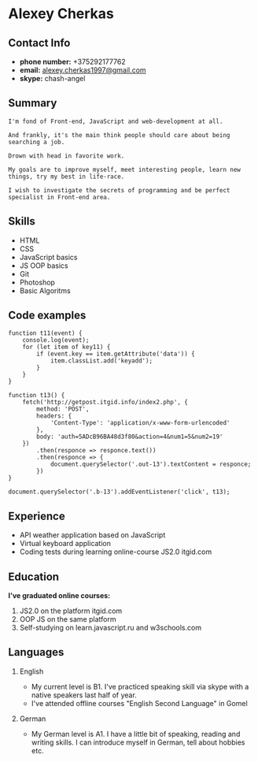 # Alexey Cherkas

## Contact Info
* **phone number:** +375292177762
* **email:** alexey.cherkas1997@gmail.com
* **skype:** chash-angel

## Summary
    I'm fond of Front-end, JavaScript and web-development at all. 
    
    And frankly, it's the main think people should care about being searching a job. 
    
    Drown with head in favorite work. 
    
    My goals are to improve myself, meet interesting people, learn new things, try my best in life-race. 
    
    I wish to investigate the secrets of programming and be perfect specialist in Front-end area.

## Skills

* HTML
* CSS
* JavaScript basics
* JS OOP basics
* Git
* Photoshop
* Basic Algoritms

## Code examples

```
function t11(event) {
    console.log(event);
    for (let item of key11) {
        if (event.key == item.getAttribute('data')) {
            item.classList.add('keyadd');
        }
    }
}

function t13() {
    fetch('http://getpost.itgid.info/index2.php', {
        method: 'POST',
        headers: {
            'Content-Type': 'application/x-www-form-urlencoded'
        },
        body: 'auth=5ADcB96BA48d3f80&action=4&num1=5&num2=19'
    })
        .then(responce => responce.text())
        .then(responce => {
            document.querySelector('.out-13').textContent = responce;
        })
}

document.querySelector('.b-13').addEventListener('click', t13);
```

## Experience

* API weather application based on JavaScript
* Virtual keyboard application
* Coding tests during learning online-course JS2.0 itgid.com

## Education

   **I've graduated online courses:** 
   1. JS2.0 on the platform itgid.com
   2. OOP JS on the same platform
   3. Self-studying on learn.javascript.ru and w3schools.com

## Languages

1. English
   * My current level is B1. I've practiced speaking skill via skype with a native speakers last half of year.
   * I've attended offline courses "English Second Language" in Gomel
  
2. German
   * My German level is A1. I have a little bit of speaking, reading and writing skills. I can introduce myself in German, tell about hobbies etc.